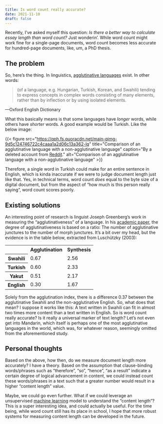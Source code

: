 ```yaml
---
title: Is word count really accurate?
date: 2021-11-10
draft: false
---
```


Recently, I’ve asked myself this question: _Is there a better way to calculate essay length than word count?_ Just wonderin’. While word count might work fine for a single-page documents, word count becomes less accurate for hundred-page documents, like, um, a PhD thesis.

## The problem

So, here’s the thing. In linguistics, [agglutinative languages](https://en.wikipedia.org/wiki/Agglutinative_language) exist. In other words:

<blockquote>(of a language, e.g. Hungarian, Turkish, Korean, and Swahili) tending to express concepts in complex words consisting of many elements, rather than by inflection or by using isolated elements.
</blockquote>

<figcaption>—Oxford English Dictionary</figcaption>

What this basically means is that some languages have _longer_ words, while others have _shorter_ words. A good example would be Turkish. Like the below image:

{{< figure src="https://qph.fs.quoracdn.net/main-qimg-9d5c124746722c4caaa1a2d06c13a362-lq" title="Comparison of an agglutinative language with a non-agglutinative language" caption="By a deleted account from [Reddit](https://www.reddit.com/r/languagelearning/comments/2hd4em/an_example_of_turkish_languages_agglutination/)." alt="Comparison of an agglutinative language with a non-agglutinative language" >}}

Therefore, a single word in Turkish could make for an entire sentence in English, which is kinda inaccurate if we were to judge document length just like that. Yes, in technical terms, word count _does_ equal to the byte size of a digital document, but from the aspect of “how much is this person really saying”, word count scores poorly.

## Existing solutions

An interesting point of research is linguist Joseph Greenberg’s work in measuring the “agglutinativeness” of a language. In his [academic paper](https://www.jstor.org/stable/1264155?read-now=1&refreqid=excelsior%3A5f06e207ebd245aaf83c24e72c55976c), the degree of agglutinativeness is based on a ratio: The number of agglutinative junctures to the number of morph junctures. It’s a bit over my head, but the evidence is in the table below, extracted from Luschützky (2003):

<table class="wikitable">

<tbody>

<tr>

<td></td>

<th>Agglutination</th>

<th>Synthesis</th>

</tr>

<tr>

<th>Swahili</th>

<td>0.67</td>

<td>2.56</td>

</tr>

<tr>

<th>Turkish</th>

<td>0.60</td>

<td>2.33</td>

</tr>

<tr>

<th>Yakut</th>

<td>0.51</td>

<td>2.17</td>

</tr>

<tr>

<th>English</th>

<td>0.30</td>

<td>1.67</td>

</tr>

</tbody>

</table>

Solely from the agglutination index, there is a difference 0.37 between the agglutinative Swahili and the non-agglutinative English. So, what does that mean? I suppose it works like this: A text written in Swahili can fit in almost two times more content than a text written in English. So is word count really accurate? Is it really a universal marker of text length? Let’s not even get into Mandarin, which itself is perhaps one of the most agglutinative languages in the world, which was, for whatever reason, seemingly omitted from the aforementioned study.

## Personal thoughts

Based on the above, how then, do we measure document length more accurately? I have a theory. Based on the assumption that clause-binding words/phrases such as “therefore”, “so”, “hence”, “as a result” indicate a certain degree of logical advancement in content, we could instead count these words/phrases in a text such that a greater number would result in a higher “content length” value.

Maybe, we could go even further. What if we could leverage an unsupervised [machine learning](https://en.wikipedia.org/wiki/Machine_learning) model to understand the “content length”? This is a super interesting idea, and could actually be useful. For the time being, while word count still has its place in school, I hope that more robust systems for measuring content length can be developed in the future. 